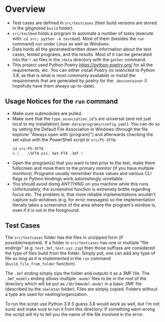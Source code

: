 # Overview

- Test cases are defined in `src/testcases` (their build versions are stored in the gitignored `build` folder).
- `src/testbed` holds a program to automate a number of tasks (execute with: `cd src; python -m testbed`).
  Most of them (besides the `run` command) run under Linux as well as Windows.
- Data holds all the generated/written down information about the test cases, tested programs, and the results.
  Most of it can be generated into the `*.md` files in the `/data` directory with the `gather` command.
- This project used Python Poetry <https://python-poetry.org/> for all the requirements, etc.
  You can either install Poetry (is restricted to Python 3.8, as that is what is most commonly available) or install the requirements that are generated by poetry for the `.devcontainer` (I hopefully have them always up-to-date).

## Usage Notices for the `run` command

- Make sure submodules are pulled.
- Make sure that the `type_association_id`'s are universal (and not just local to my installation) (see: `data/programs/config.yaml`).
  You can do so by setting the Default File Association in Windows (through the file explorer "Always open with {program}") and afterwards checking the set value with the PowerShell script in `src/PS-SFTA`:
  ```powershell
  cd src/PS-SFTA
  & { . .\SFTA.ps1; Get-FTA .3mf }
  ```
- Open the program(s) that you want to test prior to the test, make them fullscreen and move them to the primary monitor (if you have multiple monitors).
  Programs usually remember those values and various CLI flags or Python bindings work astonishingly unreliable.
- You should avoid doing _ANYTHING_ on you machine while this runs.
  Unfortunately, the screenshot function is extremely brittle regarding focus etc.
  The problem is, that more reliable implementations wouldn't capture sub-windows (e.g. for error messages) so the implementation literally takes a screenshot of the area where the program's window is, even if it is not in the foreground.

## Test Cases

The `src/testcases` folder has the files in unzipped form (if possible/required).
If a folder in `src/testcases` has one or multiple "file endings" (e.g. `test.3mf`, `test.xyz.zip`) then those suffixes are considered the type of files build from the folder.
Simply put, one can add any type of file as long as it is implemented in the `run` command (`build_file_from_folder` function).

The `.3mf` ending simply zips the folder and outputs it as a 3MF file.
The `.3mf_models` ending allows multiple `.model` files to be in the root of the directory which will be put as `/3D/3dmodel.model` in a basic 3MF file (described by the `skeleton` folder).
Files are simply copied.
Folders without a type are used for nesting/organization.

To run the script use Python 3.9 (I guess 3.8 would work as well, but I'm not sure) and make sure to run it from this directory.
If something went wrong the script will try to tell you the name of the file involved in the error.
